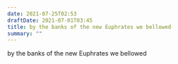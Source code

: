 ```yaml
---
date: 2021-07-25T02:53
draftDate: 2021-07-01T03:45
title: by the banks of the new Euphrates we bellowed
summary: ""
---
```


by the banks of the new Euphrates we bellowed

